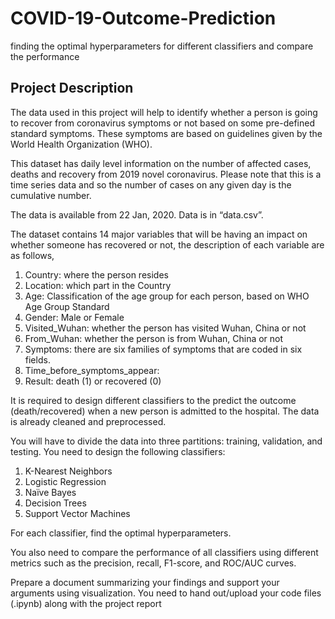 # COVID-19-Outcome-Prediction
finding the optimal hyperparameters for different classifiers and compare the performance

## Project Description
The data used in this project will help to identify whether a person is going to recover from 
coronavirus symptoms or not based on some pre-defined standard symptoms. These symptoms are 
based on guidelines given by the World Health Organization (WHO).

This dataset has daily level information on the number of affected cases, deaths and recovery from 
2019 novel coronavirus. Please note that this is a time series data and so the number of cases on 
any given day is the cumulative number.

The data is available from 22 Jan, 2020. Data is in “data.csv”.

The dataset contains 14 major variables that will be having an impact on whether someone has 
recovered or not, the description of each variable are as follows,

1. Country: where the person resides
2. Location: which part in the Country
3. Age: Classification of the age group for each person, based on WHO Age Group Standard
4. Gender: Male or Female 
5. Visited_Wuhan: whether the person has visited Wuhan, China or not
6. From_Wuhan: whether the person is from Wuhan, China or not
7. Symptoms: there are six families of symptoms that are coded in six fields.
13. Time_before_symptoms_appear: 
14. Result: death (1) or recovered (0)

It is required to design different classifiers to the predict the outcome (death/recovered) when a new 
person is admitted to the hospital. The data is already cleaned and preprocessed.

You will have to divide the data into three partitions: training, validation, and testing. You need to 
design the following classifiers:

1. K-Nearest Neighbors
2. Logistic Regression
3. Naïve Bayes 
4. Decision Trees
5. Support Vector Machines 

For each classifier, find the optimal hyperparameters.

You also need to compare the performance of all classifiers using different metrics such as the 
precision, recall, F1-score, and ROC/AUC curves.

Prepare a document summarizing your findings and support your arguments using visualization.
You need to hand out/upload your code files (.ipynb) along with the project report
